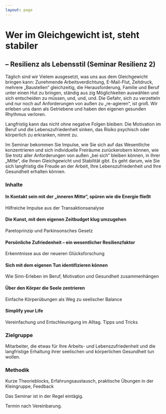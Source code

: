 ```yaml
---
layout: page
---
```


# Wer im Gleichgewicht ist, steht stabiler

## – Resilienz als Lebensstil (Seminar Resilienz 2)

 

Täglich sind wir Vielem ausgesetzt, was uns aus dem Gleichgewicht bringen kann: Zunehmende Arbeitsverdichtung, E-Mail-Flut, Zeitdruck, mehrere „Baustellen“ gleichzeitig, die Herausforderung, Familie und Beruf unter einen Hut zu bringen, ständig aus zig Möglichkeiten auswählen und sich entscheiden zu müssen, und, und, und. Die Gefahr, sich zu verzetteln und nur noch auf Anforderungen von außen zu „re-agieren“, ist groß. Wir erleben uns dann als Getriebene und haben den eigenen gesunden Rhythmus verloren.

Langfristig kann das nicht ohne negative Folgen bleiben: Die Motivation im Beruf und die Lebenszufriedenheit sinken, das Risiko psychisch oder körperlich zu erkranken, nimmt zu.

Im Seminar bekommen Sie Impulse, wie Sie sich auf das Wesentliche konzentrieren und sich individuelle Freiräume zurückerobern können, wie Sie trotz aller Anforderungen von außen „bei sich“ bleiben können, in Ihrer „Mitte“, die Ihnen Gleichgewicht und Stabilität gibt. Es geht darum, wie Sie sich langfristig die Freude an der Arbeit, Ihre Lebenszufriedenheit und Ihre Gesundheit erhalten können.

 

### Inhalte

 

#### In Kontakt sein mit der „inneren Mitte“, spüren wie die Energie fließt

Hilfreiche Impulse aus der Transaktionsanalyse

 

#### Die Kunst, mit dem eigenen Zeitbudget klug umzugehen

Paretoprinzip und Parkinsonsches Gesetz

 

#### Persönliche Zufriedenheit – ein wesentlicher Resilienzfaktor

Erkenntnisse aus der neueren Glücksforschung

 

#### Sich mit dem eigenen Tun identifizieren können

Wie Sinn-Erleben im Beruf, Motivation und Gesundheit zusammenhängen

 

#### Über den Körper die Seele zentrieren

Einfache Körperübungen als Weg zu seelischer Balance

 

#### Simplify your Life

Vereinfachung und Entschleunigung im Alltag. Tipps und Tricks

 

### Zielgruppe

Mitarbeiter, die etwas für Ihre Arbeits- und Lebenszufriedenheit und die langfristige Erhaltung ihrer seelischen und körperlichen Gesundheit tun wollen.

 

### Methodik

Kurze Theorieblocks, Erfahrungsaustausch, praktische Übungen in der Kleingruppe, Feedback

 

Das Seminar ist in der Regel eintägig.

Termin nach Vereinbarung.

 